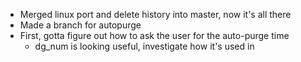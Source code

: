 - Merged linux port and delete history into master, now it's all there
- Made a branch for autopurge
- First, gotta figure out how to ask the user for the auto-purge time
	- dg_num is looking useful, investigate how it's used in 